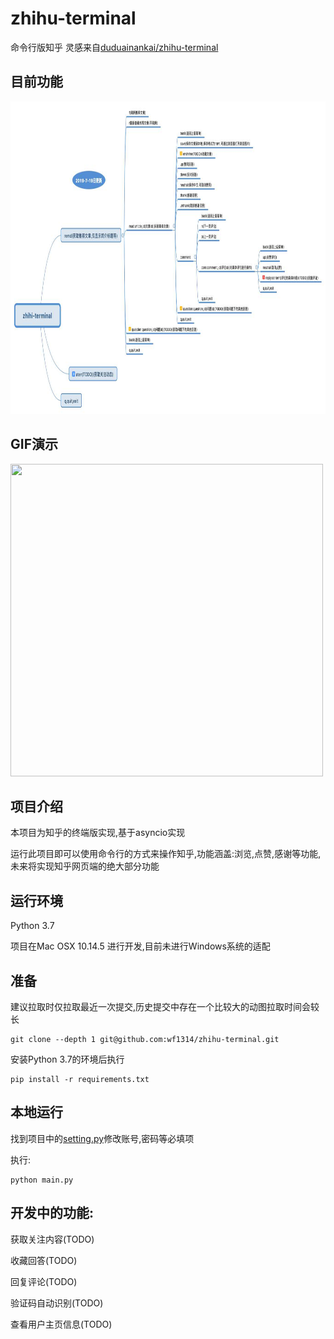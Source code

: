 # zhihu-terminal
命令行版知乎
灵感来自[duduainankai/zhihu-terminal](https://github.com/duduainankai/zhihu-terminal)

## 目前功能
<img width="800" height="500" src="https://raw.githubusercontent.com/wf1314/static/master/terminal_zhihu_static/zhihu-terminal.jpg"/>


## GIF演示
<img width="500" height="500" src="https://github.com/wf1314/static/blob/master/terminal_zhihu_static/show1.gif?raw=true"/>


## 项目介绍
本项目为知乎的终端版实现,基于asyncio实现

运行此项目即可以使用命令行的方式来操作知乎,功能涵盖:浏览,点赞,感谢等功能,未来将实现知乎网页端的绝大部分功能

## 运行环境
Python 3.7

项目在Mac OSX 10.14.5 进行开发,目前未进行Windows系统的适配

## 准备

建议拉取时仅拉取最近一次提交,历史提交中存在一个比较大的动图拉取时间会较长
```
git clone --depth 1 git@github.com:wf1314/zhihu-terminal.git
```
安装Python 3.7的环境后执行
```
pip install -r requirements.txt
```

## 本地运行

找到项目中的[setting.py](/setting.py)修改账号,密码等必填项

执行:

```
python main.py
```

## 开发中的功能:

获取关注内容(TODO)

收藏回答(TODO)

回复评论(TODO)

验证码自动识别(TODO)

查看用户主页信息(TODO)
